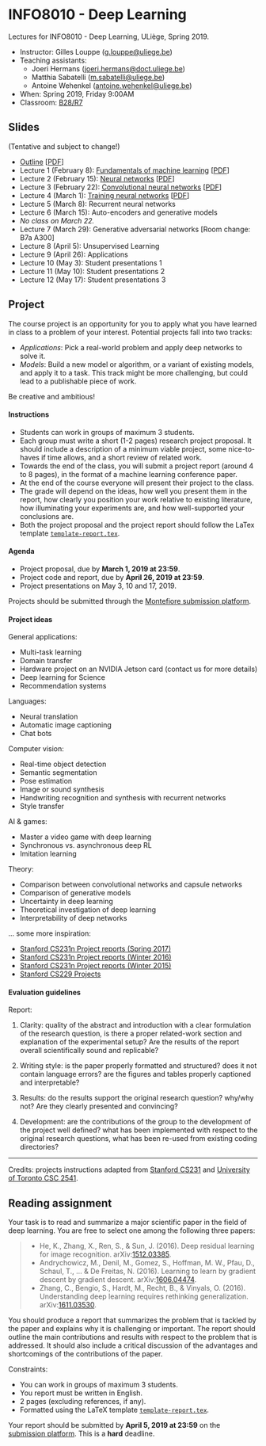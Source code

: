 # INFO8010 - Deep Learning

Lectures for INFO8010 - Deep Learning, ULiège, Spring 2019.

- Instructor: Gilles Louppe ([g.louppe@uliege.be](mailto:g.louppe@uliege.be))
- Teaching assistants:
    - Joeri Hermans ([joeri.hermans@doct.uliege.be](mailto:joeri.hermans@doct.uliege.be))
    - Matthia Sabatelli ([m.sabatelli@uliege.be](mailto:m.sabatelli@uliege.be))
    - Antoine Wehenkel ([antoine.wehenkel@uliege.be](antoine.wehenkel@uliege.be))
- When: Spring 2019, Friday 9:00AM
- Classroom: [B28/R7](https://www.campus.uliege.be/cms/c_5119631/fr/r7-montefiore)

## Slides

(Tentative and subject to change!)

- [Outline](https://glouppe.github.io/info8010-deep-learning/?p=outline.md) [[PDF](https://glouppe.github.io/info8010-deep-learning/pdf/outline.pdf)]
- Lecture 1 (February 8): [Fundamentals of machine learning](https://glouppe.github.io/info8010-deep-learning/?p=lecture1.md) [[PDF](https://glouppe.github.io/info8010-deep-learning/pdf/lec1.pdf)]
- Lecture 2 (February 15): [Neural networks](https://glouppe.github.io/info8010-deep-learning/?p=lecture2.md) [[PDF](https://glouppe.github.io/info8010-deep-learning/pdf/lec2.pdf)]
- Lecture 3 (February 22): [Convolutional neural networks](https://glouppe.github.io/info8010-deep-learning/?p=lecture3.md) [[PDF](https://glouppe.github.io/info8010-deep-learning/pdf/lec3.pdf)]
- Lecture 4 (March 1): [Training neural networks](https://glouppe.github.io/info8010-deep-learning/?p=lecture4.md) [[PDF](https://glouppe.github.io/info8010-deep-learning/pdf/lec4.pdf)]
- Lecture 5 (March 8): Recurrent neural networks
- Lecture 6 (March 15): Auto-encoders and generative models
- *No class on March 22.*
- Lecture 7 (March 29): Generative adversarial networks [Room change: B7a A300]
- Lecture 8 (April 5): Unsupervised Learning
- Lecture 9 (April 26): Applications
- Lecture 10 (May 3): Student presentations 1
- Lecture 11 (May 10): Student presentations 2
- Lecture 12 (May 17): Student presentations 3

## Project

The course project is an opportunity for you to apply what you have learned in class to a problem of your interest. Potential projects fall into two tracks:
- *Applications*: Pick a real-world problem and apply deep networks to solve it.
- *Models*: Build a new model or algorithm, or a variant of existing models, and apply it to a task. This track might be more challenging, but could lead to a publishable piece of work.

Be creative and ambitious!

#### Instructions

- Students can work in groups of maximum 3 students.
- Each group must write a short (1-2 pages) research project proposal. It should include a description of a minimum viable project, some nice-to-haves if time allows, and a short review of related work.
- Towards the end of the class, you will submit a project report (around 4 to 8 pages), in the format of a machine learning conference paper.
- At the end of the course everyone will present their project to the class.
- The grade will depend on the ideas, how well you present them in the report, how clearly you position your work relative to existing literature, how illuminating your experiments are, and how well-supported your conclusions are.
- Both the project proposal and the project report should follow the LaTex template [`template-report.tex`](https://glouppe.github.io/info8010-deep-learning/template-report.tex).

#### Agenda

- Project proposal, due by **March 1, 2019 at 23:59**.
- Project code and report, due by **April 26, 2019 at 23:59**.
- Project presentations on May 3, 10 and 17, 2019.

Projects should be submitted through the [Montefiore submission platform](https://submit.montefiore.ulg.ac.be).

#### Project ideas

General applications:
- Multi-task learning
- Domain transfer
- Hardware project on an NVIDIA Jetson card (contact us for more details)
- Deep learning for Science
- Recommendation systems

Languages:
- Neural translation
- Automatic image captioning
- Chat bots

Computer vision:
- Real-time object detection
- Semantic segmentation
- Pose estimation
- Image or sound synthesis
- Handwriting recognition and synthesis with recurrent networks
- Style transfer

AI & games:
- Master a video game with deep learning
- Synchronous vs. asynchronous deep RL
- Imitation learning

Theory:
- Comparison between convolutional networks and capsule networks
- Comparison of generative models
- Uncertainty in deep learning
- Theoretical investigation of deep learning
- Interpretability of deep networks

... some more inspiration:
- [Stanford CS231n Project reports (Spring 2017)](http://cs231n.stanford.edu/2017/reports.html)
- [Stanford CS231n Project reports (Winter 2016)](http://cs231n.stanford.edu/2016/reports.html)
- [Stanford CS231n Project reports (Winter 2015)](http://cs231n.stanford.edu/2015/reports.html)
- [Stanford CS229 Projects](http://cs229.stanford.edu/projects.html)

#### Evaluation guidelines

Report:
1) Clarity: quality of the abstract and introduction with a clear formulation of the research question, is there a proper related-work section and explanation of the experimental setup? Are the results of the report overall scientifically sound and replicable?  

2) Writing style: is the paper properly formatted and structured? does it not contain language errors? are the figures and tables properly captioned and interpretable?

3) Results: do the results support the original research question? why/why not? Are they clearly presented and convincing?

4) Development: are the contributions of the group to the development of the project well defined? what has been implemented with respect to the original research questions, what has been re-used from existing coding directories?

---

Credits: projects instructions adapted from [Stanford CS231](http://cs231n.stanford.edu/project.html) and [University of Toronto CSC 2541](https://www.cs.toronto.edu/~duvenaud/courses/csc2541/index.html).

## Reading assignment

Your task is to read and summarize a major scientific paper in the field of deep learning. You are free to select one among the following three papers:

> - He, K., Zhang, X., Ren, S., & Sun, J. (2016). Deep residual learning for image recognition. arXiv:[1512.03385](https://arxiv.org/abs/1512.03385).
> - Andrychowicz, M., Denil, M., Gomez, S., Hoffman, M. W., Pfau, D., Schaul, T., ... & De Freitas, N. (2016). Learning to learn by gradient descent by gradient descent. arXiv:[1606.04474](https://arxiv.org/abs/1606.04474).
> - Zhang, C., Bengio, S., Hardt, M., Recht, B., & Vinyals, O. (2016). Understanding deep learning requires rethinking generalization. arXiv:[1611.03530](https://arxiv.org/abs/1611.03530).

You should produce a report that summarizes the problem that is tackled by the paper and explains why it is challenging or important. The report should outline the main contributions and results with respect to the problem that is addressed. It should also include a critical discussion of the advantages and shortcomings of the contributions of the paper.

Constraints:
- You can work in groups of maximum 3 students.
- You report must be written in English.
- 2 pages (excluding references, if any).
- Formatted using the LaTeX template [`template-report.tex`](https://glouppe.github.io/info8010-deep-learning/template-report.tex).

Your report should be submitted  by **April 5, 2019 at 23:59** on the [submission platform](https://submit.montefiore.ulg.ac.be/). This is a **hard** deadline.
